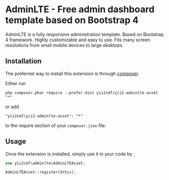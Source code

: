 AdminLTE - Free admin dashboard template based on Bootstrap 4
=============================================================
AdminLTE is a fully responsive administration template. Based on Bootstrap 4 framework. Highly customizable and easy to use. Fits many screen resolutions from small mobile devices to large desktops.

Installation
------------

The preferred way to install this extension is through [composer](http://getcomposer.org/download/).

Either run

```
php composer.phar require --prefer-dist yii2cmf/yii2-adminlte-asset "*"
```

or add

```
"yii2cmf/yii2-adminlte-asset": "*"
```

to the require section of your `composer.json` file.


Usage
-----

Once the extension is installed, simply use it in your code by  :

```php
use yii2cmf\adminlte\AdminLTEAsset;

AdminLTEAsset::register($this);
```